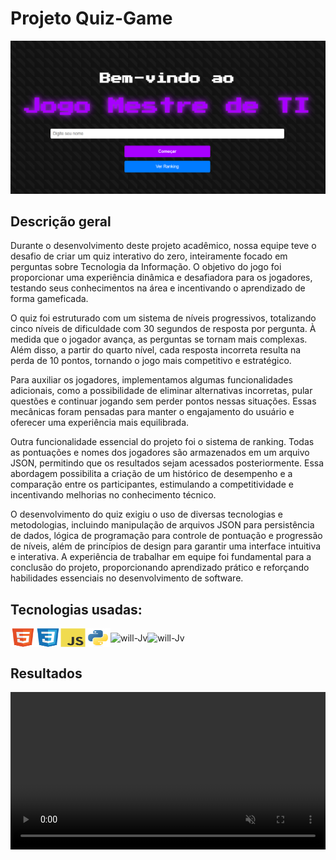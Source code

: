 # Projeto Quiz-Game
![Fundo banner](quiz.png)
## Descrição geral
Durante o desenvolvimento deste projeto acadêmico, nossa equipe teve o desafio de criar um quiz interativo do zero, inteiramente focado em perguntas sobre Tecnologia da Informação. O objetivo do jogo foi proporcionar uma experiência dinâmica e desafiadora para os jogadores, testando seus conhecimentos na área e incentivando o aprendizado de forma gameficada.

O quiz foi estruturado com um sistema de níveis progressivos, totalizando cinco níveis de dificuldade com 30 segundos de resposta por pergunta. À medida que o jogador avança, as perguntas se tornam mais complexas. Além disso, a partir do quarto nível, cada resposta incorreta resulta na perda de 10 pontos, tornando o jogo mais competitivo e estratégico.

Para auxiliar os jogadores, implementamos algumas funcionalidades adicionais, como a possibilidade de eliminar alternativas incorretas, pular questões e continuar jogando sem perder pontos nessas situações. Essas mecânicas foram pensadas para manter o engajamento do usuário e oferecer uma experiência mais equilibrada.

Outra funcionalidade essencial do projeto foi o sistema de ranking. Todas as pontuações e nomes dos jogadores são armazenados em um arquivo JSON, permitindo que os resultados sejam acessados posteriormente. Essa abordagem possibilita a criação de um histórico de desempenho e a comparação entre os participantes, estimulando a competitividade e incentivando melhorias no conhecimento técnico.

O desenvolvimento do quiz exigiu o uso de diversas tecnologias e metodologias, incluindo manipulação de arquivos JSON para persistência de dados, lógica de programação para controle de pontuação e progressão de níveis, além de princípios de design para garantir uma interface intuitiva e interativa. A experiência de trabalhar em equipe foi fundamental para a conclusão do projeto, proporcionando aprendizado prático e reforçando habilidades essenciais no desenvolvimento de software.

## Tecnologias usadas:

<img display="inline" align="center" alt="will-HTML" height="30" width="40" src="https://raw.githubusercontent.com/devicons/devicon/master/icons/html5/html5-original.svg"><img display="inline" align="center" alt="will-HTML" height="30" width="40" src="https://raw.githubusercontent.com/devicons/devicon/master/icons/css3/css3-original.svg"><img display="inline" align="center" alt="will-HTML" height="30" width="40" src="https://raw.githubusercontent.com/devicons/devicon/master/icons/javascript/javascript-original.svg"><img display="inline" align="center" alt="will-CSS" height="30" width="40" src="https://raw.githubusercontent.com/devicons/devicon/master/icons/python/python-original.svg"><img  display="inline" align="center" alt="will-Jv" height="30" width="40" src="https://cdn.jsdelivr.net/gh/devicons/devicon@latest/icons/git/git-original.svg"/><img  display="inline" align="center" alt="will-Jv" height="30" width="40" src="https://cdn.jsdelivr.net/gh/devicons/devicon@latest/icons/poetry/poetry-original.svg"/>

## Resultados

<video width="100%" autoplay loop muted>
  <source src="Jogo Mestre de TI - Google Chrome 2025-02-03 20-07-27.mp4" type="video/mp4">
</video>

